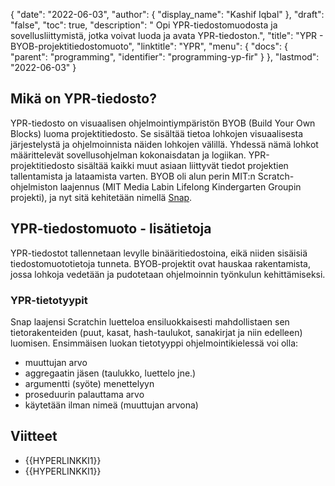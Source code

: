 {
  "date": "2022-06-03",
  "author": {
    "display_name": "Kashif Iqbal"
},
  "draft": "false",
  "toc": true,
  "description": " Opi YPR-tiedostomuodosta ja sovellusliittymistä, jotka voivat luoda ja avata YPR-tiedoston.",
  "title": "YPR - BYOB-projektitiedostomuoto",
  "linktitle": "YPR",
  "menu": {
    "docs": {
      "parent": "programming",
      "identifier": "programming-yp-fir"
}
},
  "lastmod": "2022-06-03"
}

## Mikä on YPR-tiedosto?

YPR-tiedosto on visuaalisen ohjelmointiympäristön BYOB (Build Your Own Blocks) luoma projektitiedosto. Se sisältää tietoa lohkojen visuaalisesta järjestelystä ja ohjelmoinnista näiden lohkojen välillä. Yhdessä nämä lohkot määrittelevät sovellusohjelman kokonaisdatan ja logiikan. YPR-projektitiedosto sisältää kaikki muut asiaan liittyvät tiedot projektien tallentamista ja lataamista varten. BYOB oli alun perin MIT:n Scratch-ohjelmiston laajennus (MIT Media Labin Lifelong Kindergarten Groupin projekti), ja nyt sitä kehitetään nimellä [Snap](https://snap.berkeley.edu/about).

## YPR-tiedostomuoto - lisätietoja

YPR-tiedostot tallennetaan levylle binääritiedostoina, eikä niiden sisäisiä tiedostomuototietoja tunneta. BYOB-projektit ovat hauskaa rakentamista, jossa lohkoja vedetään ja pudotetaan ohjelmoinnin työnkulun kehittämiseksi.

### YPR-tietotyypit

Snap laajensi Scratchin luetteloa ensiluokkaisesti mahdollistaen sen tietorakenteiden (puut, kasat, hash-taulukot, sanakirjat ja niin edelleen) luomisen. Ensimmäisen luokan tietotyyppi ohjelmointikielessä voi olla:

 * muuttujan arvo
 * aggregaatin jäsen (taulukko, luettelo jne.)
 * argumentti (syöte) menettelyyn
 * proseduurin palauttama arvo
 * käytetään ilman nimeä (muuttujan arvona)

## Viitteet

- {{HYPERLINKKI1}}
- {{HYPERLINKKI1}}

